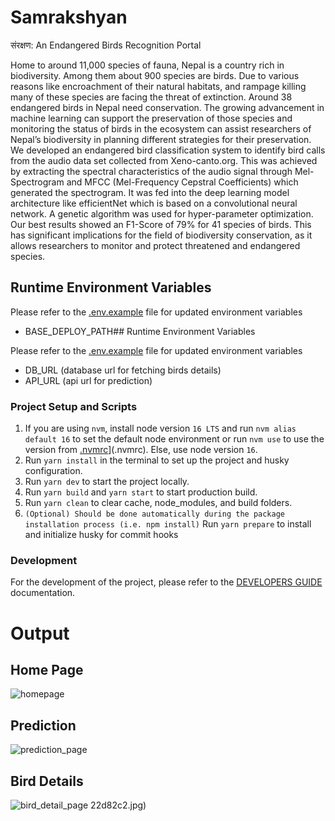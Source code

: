 # Samrakshyan

संरक्षण: An Endangered Birds Recognition Portal

Home to around 11,000 species of fauna, Nepal is a country rich in biodiversity. Among them about 900 species are birds. Due to various reasons like encroachment of their natural habitats, and rampage killing many of these species are facing the threat of extinction. Around 38 endangered birds in Nepal need conservation. The growing advancement in machine learning can support the preservation of those species and monitoring the status of birds in the ecosystem can assist researchers of Nepal’s biodiversity in planning different strategies for their preservation. We developed an endangered bird classification system to identify bird calls from the audio data set collected from Xeno-canto.org. This was achieved by extracting the spectral characteristics of the audio signal through Mel-Spectrogram and MFCC (Mel-Frequency Cepstral Coefficients) which generated the spectrogram. It was fed into the deep learning model architecture like efficientNet which is based on a convolutional neural network. A genetic algorithm was used for hyper-parameter optimization. Our best results showed an F1-Score of 79\% for 41 species of birds. This has significant implications for the field of biodiversity conservation, as it allows researchers to monitor and protect threatened and endangered species.

## Runtime Environment Variables

Please refer to the [.env.example](.env.example) file for updated environment variables

-   BASE_DEPLOY_PATH## Runtime Environment Variables

Please refer to the [.env.example](.env.example) file for updated environment variables

-   DB_URL (database url for fetching birds details)
-   API_URL (api url for prediction)

### Project Setup and Scripts

1. If you are using `nvm`, install node version `16 LTS` and run `nvm alias default 16` to set the default node environment or run `nvm use` to use the version from [.nvmrc](.nvmrc)](.nvmrc). Else, use node version `16`.
2. Run `yarn install` in the terminal to set up the project and husky configuration.
3. Run `yarn dev` to start the project locally.
4. Run `yarn build` and `yarn start` to start production build.
5. Run `yarn clean` to clear cache, node_modules, and build folders.
6. `(Optional) Should be done automatically during the package installation process (i.e. npm install)` Run `yarn prepare` to install and initialize husky for commit hooks

### Development

For the development of the project, please refer to the [DEVELOPERS GUIDE](DEVELOPERS_GUIDE.md) documentation.

# Output

## Home Page

![homepage](https://user-images.githubusercontent.com/49801844/219280103-6bf4b7a2-dfab-43b0-a08f-7af57db57a00.jpg)

## Prediction

![prediction_page](https://user-images.githubusercontent.com/49801844/219280255-b43cc603-0acc-46b5-a823-c12bc22d82c2.jpg)

## Bird Details

![bird_detail_page](https://user-images.githubusercontent.com/49801844/219280294-0fabaad8-b420-4140-89b8-b73b5df9ce89.png)
22d82c2.jpg)
